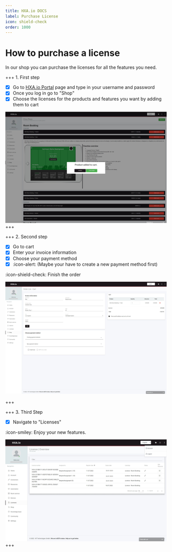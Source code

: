 ```yaml
---
title: HXA.io DOCS
label: Purchase License
icon: shield-check
order: 1000
---
```


# How to purchase a license

In our shop you can purchase the licenses for all the features you need.

+++ 1. First step

- [x] Go to [HXA.io Portal](https://portal.hxa.io) page and type in your username and password
- [x] Once you log in go to "Shop"
- [x] Choose the licenses for the products and features you want by adding them to cart

![](/images/HXA.io_purchase_license_02.png)
+++

+++ 2. Second step

- [x] Go to cart
- [x] Enter your invoice information
- [x] Choose your payment method
- [x] :icon-alert: (Maybe your have to create a new payment method first)

:icon-shield-check: Finish the order

![](/images/HXA.io_purchase_license_03.png)

+++

+++ 3. Third Step

- [x] Navigate to "Licenses"

:icon-smiley: Enjoy your new features.

![](/images/HXA.io_purchase_license_04.png)
+++

